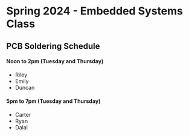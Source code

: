 # Spring 2024 - Embedded Systems Class
## PCB Soldering Schedule

#### Noon to 2pm (Tuesday and Thursday)
- Riley
- Emily
- Duncan

#### 5pm to 7pm (Tuesday and Thursday)
- Carter
- Ryan
- Dalal
